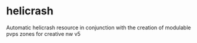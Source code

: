 # helicrash
Automatic helicrash resource in conjunction with the creation of modulable pvps zones for creative nw v5
